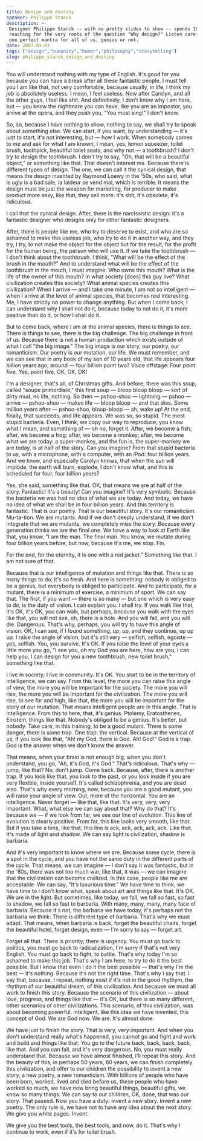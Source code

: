 ```yaml
---
title: Design and destiny
speaker: Philippe Starck
description: >-
 Designer Philippe Starck -- with no pretty slides to show -- spends 18 minutes
 reaching for the very roots of the question "Why design?" Listen carefully for
 one perfect mantra for all of us, genius or not.
date: 2007-03-03
tags: ["design","humanity","humor","philosophy","storytelling"]
slug: philippe_starck_design_and_destiny
---
```


You will understand nothing with my type of English. It's good for you because you can
have a break after all these fantastic people. I must tell you I am like that, not very
comfortable, because usually, in life, I think my job is absolutely useless. I mean, I
feel useless. Now after Carolyn, and all the other guys, I feel like shit. And
definitively, I don't know why I am here, but — you know the nightmare you can have, like
you are an impostor, you arrive at the opera, and they push you, "You must sing!" I don't
know. 

So, so, because I have nothing to show, nothing to say, we shall try to speak about
something else. We can start, if you want, by understanding — it's just to start, it's not
interesting, but — how I work. When somebody comes to me and ask for what I am known, I
mean, yes, lemon squeezer, toilet brush, toothpick, beautiful toilet seats, and why not —
a toothbrush? I don't try to design the toothbrush. I don't try to say, "Oh, that will be
a beautiful object," or something like that. That doesn't interest me. Because there is
different types of design. The one, we can call it the cynical design, that means the
design invented by Raymond Loewy in the '50s, who said, what is ugly is a bad sale, la
laideur se vend mal, which is terrible. It means the design must be just the weapon for
marketing, for producer to make product more sexy, like that, they sell more: it's shit,
it's obsolete, it's ridiculous.

I call that the cynical design. After, there is the narcissistic design: it's a fantastic
designer who designs only for other fantastic designers. 

After, there is people like me, who try to deserve to exist, and who are so ashamed to
make this useless job, who try to do it in another way, and they try, I try, to not make
the object for the object but for the result, for the profit for the human being, the
person who will use it. If we take the toothbrush — I don't think about the toothbrush. I
think, "What will be the effect of the brush in the mouth?" And to understand what will be
the effect of the toothbrush in the mouth, I must imagine: Who owns this mouth? What is
the life of the owner of this mouth? In what society [does] this guy live? What
civilization creates this society? What animal species creates this civilization? When I
arrive — and I take one minute, I am not so intelligent — when I arrive at the level of
animal species, that becomes real interesting. Me, I have strictly no power to change
anything. But when I come back, I can understand why I shall not do it, because today to
not do it, it's more positive than do it, or how I shall do it.

But to come back, where I am at the animal species, there is things to see. There is
things to see, there is the big challenge. The big challenge in front of us. Because there
is not a human production which exists outside of what I call "the big image." The big
image is our story, our poetry, our romanticism. Our poetry is our mutation, our life. We
must remember, and we can see that in any book of my son of 10 years old, that life
appears four billion years ago, around — four billion point two? Voice offstage: Four point
five. Yes, point five, OK, OK, OK! 

I'm a designer, that's all, of Christmas gifts. And before, there was this soup, called
"soupe primordiale," this first soup — bloop bloop bloop — sort of dirty mud, no life,
nothing. So then — pshoo-shoo — lightning — pshoo — arrive — pshoo-shoo — makes life —
bloop bloop — and that dies. Some million years after — pshoo-shoo, bloop-bloop — ah, wake
up! At the end, finally, that succeeds, and life appears. We was so, so stupid. The most
stupid bacteria. Even, I think, we copy our way to reproduce, you know what I mean, and
something of — oh no, forget it. After, we become a fish; after, we become a frog; after,
we become a monkey; after, we become what we are today: a super-monkey, and the fun is,
the super-monkey we are today, is at half of the story. Can you imagine? From that stupid
bacteria to us, with a microphone, with a computer, with an iPod: four billion years. And
we know, and especially Carolyn knows, that when the sun will implode, the earth will
burn, explode, I don't know what, and this is scheduled for four, four billion
years?

Yes, she said, something like that. OK, that means we are at half of the story. Fantastic!
It's a beauty! Can you imagine? It's very symbolic. Because the bacteria we was had no
idea of what we are today. And today, we have no idea of what we shall be in four billion
years. And this territory is fantastic. That is our poetry. That is our beautiful story.
It's our romanticism. Mu-ta-tion. We are mutants. And if we don't deeply understand, if we
don't integrate that we are mutants, we completely miss the story. Because every
generation thinks we are the final one. We have a way to look at Earth like that, you
know, "I am the man. The final man. You know, we mutate during four billion years before,
but now, because it's me, we stop. Fin. 

For the end, for the eternity, it is one with a red jacket." Something like that. I am not
sure of that. 

Because that is our intelligence of mutation and things like that. There is so many things
to do; it's so fresh. And here is something: nobody is obliged to be a genius, but
everybody is obliged to participate. And to participate, for a mutant, there is a minimum
of exercise, a minimum of sport. We can say that. The first, if you want — there is so
many — but one which is very easy to do, is the duty of vision. I can explain you. I shall
try. If you walk like that, it's OK, it's OK, you can walk, but perhaps, because you walk
with the eyes like that, you will not see, oh, there is a hole. And you will fall, and you
will die. Dangerous. That's why, perhaps, you will try to have this angle of vision. OK, I
can see, if I found something, up, up, and they continue, up up up. I raise the angle of
vision, but it's still very — selfish, selfish, egoiste — yes, selfish. You, you survive.
It's OK. If you raise the level of your eyes a little more you go, "I see you, oh my God
you are here, how are you, I can help you, I can design for you a new toothbrush, new
toilet brush," something like that.

I live in society; I live in community. It's OK. You start to be in the territory of
intelligence, we can say. From this level, the more you can raise this angle of view, the
more you will be important for the society. The more you will rise, the more you will be
important for the civilization. The more you will rise, to see far and high, like that,
the more you will be important for the story of our mutation. That means intelligent
people are in this angle. That is intelligence. From this to here, that, it's genius.
Ptolemy, Eratosthenes, Einstein, things like that. Nobody's obliged to be a genius. It's
better, but nobody. Take care, in this training, to be a good mutant. There is some danger,
there is some trap. One trap: the vertical. Because at the vertical of us, if you look
like that, "Ah! my God, there is God. Ah! God!" God is a trap. God is the answer when we
don't know the answer.

That means, when your brain is not enough big, when you don't understand, you go, "Ah,
it's God, it's God." That's ridiculous. That's why — jump, like that? No, don't jump. Come
back. Because, after, there is another trap. If you look like that, you look to the past,
or you look inside if you are very flexible, inside yourself. It's called schizophrenia,
and you are dead also. That's why every morning, now, because you are a good mutant, you
will raise your angle of view. Out, more of the horizontal. You are an intelligence. Never
forget — like that, like that. It's very, very, very important. What, what else we can say
about that? Why do that? It's because we — if we look from far, we see our line of
evolution. This line of evolution is clearly positive. From far, this line looks very
smooth, like that. But if you take a lens, like that, this line is ack, ack, ack, ack,
ack. Like that. It's made of light and shadow. We can say light is civilization, shadow is
barbaria.

And it's very important to know where we are. Because some cycle, there is a spot in the
cycle, and you have not the same duty in the different parts of the cycle. That means, we
can imagine — I don't say it was fantastic, but in the '80s, there was not too much war,
like that, it was — we can imagine that the civilization can become civilized. In this
case, people like me are acceptable. We can say, "It's luxurious time." We have time to
think, we have time to I don't know what, speak about art and things like that. It's OK.
We are in the light. But sometimes, like today, we fall, we fall so fast, so fast to
shadow, we fall so fast to barbaria. With many, many, many, many face of barbaria. Because
it's not, the barbaria we have today, it's perhaps not the barbaria we think. There is
different type of barbaria. That's why we must adapt. That means, when barbaria is back,
forget the beautiful chairs, forget the beautiful hotel, forget design, even — I'm sorry
to say — forget art.

Forget all that. There is priority; there is urgency. You must go back to politics, you
must go back to radicalization, I'm sorry if that's not very English. You must go back to
fight, to battle. That's why today I'm so ashamed to make this job. That's why I am here,
to try to do it the best possible. But I know that even I do it the best possible — that's
why I'm the best — it's nothing. Because it's not the right time. That's why I say that. I
say that, because, I repeat, nothing exist if it's not in the good rhythym, the rhythym of
our beautiful dream, of this civilization. And because we must all work to finish this
story. Because the scenario of this civilization — about love, progress, and things like
that — it's OK, but there is so many different, other scenarios of other civilizations.
This scenario, of this civilization, was about becoming powerful, intelligent, like this
idea we have invented, this concept of God. We are God now. We are. It's almost
done.

We have just to finish the story. That is very, very important. And when you don't
understand really what's happened, you cannot go and fight and work and build and things
like that. You go to the future back, back, back, back, like that. And you can fall, and
it's very dangerous. No, you must really understand that. Because we have almost finished,
I'll repeat this story. And the beauty of this, in perhaps 50 years, 60 years, we can
finish completely this civilization, and offer to our children the possibility to invent a
new story, a new poetry, a new romanticism. With billions of people who have been born,
worked, lived and died before us, these people who have worked so much, we have now bring
beautiful things, beautiful gifts, we know so many things. We can say to our children, OK,
done, that was our story. That passed. Now you have a duty: invent a new story. Invent a
new poetry. The only rule is, we have not to have any idea about the next story. We give
you white pages. Invent.

We give you the best tools, the best tools, and now, do it. That's why I continue to work,
even if it's for toilet brush.

<!--
ad_duration=3.33
event="TED2007"
external_start_time=0
intro_duration=11.82
is_subtitle_required="False"
is_talk_featured="True"
language="en"
language_swap="False"
native_language="en"
number_of_related_talks=6
number_of_speakers=1
number_of_subtitled_videos=29
number_of_tags=5
number_of_talk_download_languages=29
number_of_talk_more_resources=0
number_of_talk_recommendations=0
number_of_talks_take_actions=0
post_ad_duration=0.83
published_timestamp="2007-12-04 06:30:00"
recording_date="2007-03-03"
speaker_description="Designer"
speaker_is_published=1
speaker_name="Philippe Starck"
talk_name="Design and destiny"
talks_tags=["design","humanity","humor","philosophy","storytelling"]
url_audio="https://download.ted.com/talks/PhilipeStarck_2007.mp3?apikey=acme-roadrunner"
url_photo_speaker="https://pe.tedcdn.com/images/ted/21694_254x191.jpg"
url_photo_talk="https://pe.tedcdn.com/images/ted/181f9eaeb985860a4e3f4c0e14062dca48896261_2880x1620.jpg"
url_webpage="https://www.ted.com/talks/philippe_starck_design_and_destiny"
video_type_name="TED Stage Talk"
-->